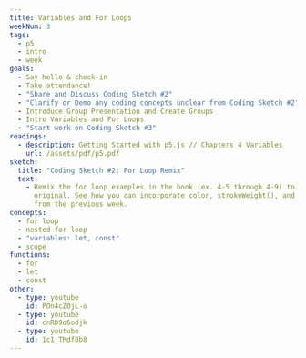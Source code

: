 ```yaml
---
title: Variables and For Loops
weekNum: 3
tags:
  - p5
  - intro
  - week
goals:
  - Say hello & check-in
  - Take attendance!
  - "Share and Discuss Coding Sketch #2"
  - "Clarify or Demo any coding concepts unclear from Coding Sketch #2"
  - Introduce Group Presentation and Create Groups
  - Intro Variables and For Loops
  - "Start work on Coding Sketch #3"
readings:
  - description: Getting Started with p5.js // Chapters 4 Variables
    url: /assets/pdf/p5.pdf
sketch:
  title: "Coding Sketch #2: For Loop Remix"
  text:
    - Remix the for loop examples in the book (ex. 4-5 through 4-9) to create something
      original. See how you can incorporate color, strokeWeight(), and different shapes
      from the previous week.
concepts:
  - for loop
  - nested for loop
  - "variables: let, const"
  - scope
functions:
  - for
  - let
  - const
other:
  - type: youtube
    id: POn4cZ0jL-o
  - type: youtube
    id: cnRD9o6odjk
  - type: youtube
    id: 1c1_TMdf8b8
---
```

